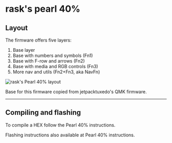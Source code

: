 # rask's pearl 40%

## Layout

The firmware offers five layers:

1. Base layer
2. Base with numbers and symbols (Fn1)
3. Base with F-row and arrows (Fn2)
4. Base with media and RGB controls (Fn3)
5. More nav and utils (Fn2+Fn3, aka NavFn)

![rask's Pearl 40% layout](https://i.imgur.com/gKVQapZ.png)

Base for this firmware copied from jetpacktuxedo's QMK firmware.

---

## Compiling and flashing

To compile a HEX follow the Pearl 40% instructions.

Flashing instructions also available at Pearl 40% instructions.
